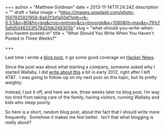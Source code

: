 +++
author = "Matthew Goldman"
date = 2013-11-14T11:24:24Z
description = ""
draft = false
image = "https://images.unsplash.com/photo-1507925921958-8a62f3d1a50d?ixlib=rb-0.3.5&q=80&fm=jpg&crop=entropy&cs=tinysrgb&w=1080&fit=max&s=791cf5dfd5046333f578d2fdb248305b"
slug = "what-should-you-write-when-you-havent-posted-in"
title = "What Should You Write When You Haven't Posted in Three Weeks?"

+++


Last time I wrote a [blog post](__GHOST_URL__/dont-start-a-company-to-be-your-own-boss/), it go some good coverage on [Hacker News](https://news.ycombinator.com/item?id=6595153).

Since the post was about what starting a company, someone asked why I started Wallaby. I did [write about this](__GHOST_URL__/obligatory-why-i-left-my-job-to-start-a-blog-post/) a bit in early 2012, right after I left AT&T.  I was going to follow-up on my next post on this topic, but its pretty weighty.

Instead, I put it off, and here we are, three weeks later no blog post. I’m way too tired from taking care of the family, having visitors, running Wallaby and kids who sleep poorly.

So here is a short, random blog post, about the fact that I should write more frequently.  Somehow it makes me feel better.  Isn’t that what blogging is really about?


